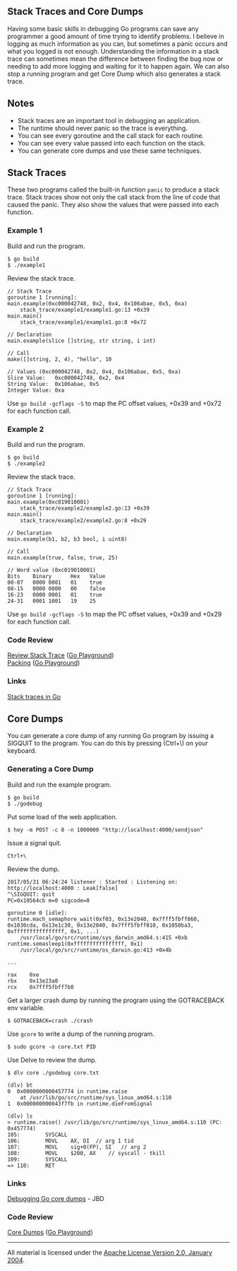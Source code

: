 ## Stack Traces and Core Dumps

Having some basic skills in debugging Go programs can save any programmer a good amount of time trying to identify problems. I believe in logging as much information as you can, but sometimes a panic occurs and what you logged is not enough. Understanding the information in a stack trace can sometimes mean the difference between finding the bug now or needing to add more logging and waiting for it to happen again. We can also stop a running program and get Core Dump which also generates a stack trace.

## Notes

* Stack traces are an important tool in debugging an application.
* The runtime should never panic so the trace is everything.
* You can see every goroutine and the call stack for each routine.
* You can see every value passed into each function on the stack.
* You can generate core dumps and use these same techniques.

## Stack Traces

These two programs called the built-in function `panic` to produce a stack trace. Stack traces show not only the call stack from the line of code that caused the panic. They also show the values that were passed into each function.

### Example 1

Build and run the program.

    $ go build
    $ ./example1

Review the stack trace.

    // Stack Trace
    goroutine 1 [running]:
    main.example(0xc000042748, 0x2, 0x4, 0x106abae, 0x5, 0xa)
        stack_trace/example1/example1.go:13 +0x39
    main.main()
        stack_trace/example1/example1.go:8 +0x72

    // Declaration
    main.example(slice []string, str string, i int)

    // Call
    make([]string, 2, 4), "hello", 10

    // Values (0xc000042748, 0x2, 0x4, 0x106abae, 0x5, 0xa)
    Slice Value:   0xc000042748, 0x2, 0x4
    String Value:  0x106abae, 0x5
    Integer Value: 0xa

Use `go build -gcflags -S` to map the PC offset values, +0x39 and +0x72 for
each function call.

### Example 2

Build and run the program.

    $ go build
    $ ./example2

Review the stack trace.

    // Stack Trace
    goroutine 1 [running]:
    main.example(0xc019010001)
        stack_trace/example2/example2.go:13 +0x39
    main.main()
        stack_trace/example2/example2.go:8 +0x29

    // Declaration
    main.example(b1, b2, b3 bool, i uint8)

    // Call
    main.example(true, false, true, 25)

    // Word value (0xc019010001)
    Bits    Binary      Hex   Value
    00-07   0000 0001   01    true
    08-15   0000 0000   00    false
    16-23   0000 0001   01    true
    24-31   0001 1001   19    25

Use `go build -gcflags -S` to map the PC offset values, +0x39 and +0x29 for
each function call.

### Code Review

[Review Stack Trace](example1/example1.go) ([Go Playground](https://play.golang.org/p/k18FqfsuHdU))  
[Packing](example2/example2.go) ([Go Playground](https://play.golang.org/p/WhGxuICFhLu))  

### Links

[Stack traces in Go](https://www.ardanlabs.com/blog/2015/01/stack-traces-in-go.html)  

## Core Dumps

You can generate a core dump of any running Go program by issuing a SIGQUIT to the program. You can do this by pressing (Ctrl+\\) on your keyboard.

### Generating a Core Dump

Build and run the example program.

    $ go build
    $ ./godebug

Put some load of the web application.

    $ hey -m POST -c 8 -n 1000000 "http://localhost:4000/sendjson"

Issue a signal quit.

    Ctrl+\

Review the dump.

    2017/05/31 06:24:24 listener : Started : Listening on: http://localhost:4000 : Leak[false]
    ^\SIGQUIT: quit
    PC=0x10564cb m=0 sigcode=0

    goroutine 0 [idle]:
    runtime.mach_semaphore_wait(0xf03, 0x13e2040, 0x7fff5fbff860, 0x1030cda, 0x13e1c30, 0x13e2040, 0x7fff5fbff810, 0x1050ba3, 0xffffffffffffffff, 0x1, ...)
        /usr/local/go/src/runtime/sys_darwin_amd64.s:415 +0xb
    runtime.semasleep1(0xffffffffffffffff, 0x1)
        /usr/local/go/src/runtime/os_darwin.go:413 +0x4b

    ...

    rax    0xe
    rbx    0x13e23a0
    rcx    0x7fff5fbff7b0

Get a larger crash dump by running the program using the GOTRACEBACK env variable.

    $ GOTRACEBACK=crash ./crash

Use `gcore` to write a dump of the running program.

    $ sudo gcore -o core.txt PID

Use Delve to review the dump.

    $ dlv core ./godebug core.txt

    (dlv) bt
    0  0x0000000000457774 in runtime.raise
        at /usr/lib/go/src/runtime/sys_linux_amd64.s:110
    1  0x000000000043f7fb in runtime.dieFromSignal

    (dlv) ls
    > runtime.raise() /usr/lib/go/src/runtime/sys_linux_amd64.s:110 (PC: 0x457774)
    105:		SYSCALL
    106:		MOVL	AX, DI	// arg 1 tid
    107:		MOVL	sig+0(FP), SI	// arg 2
    108:		MOVL	$200, AX	// syscall - tkill
    109:		SYSCALL
    => 110:		RET

### Links

[Debugging Go core dumps](https://rakyll.org/coredumps/) - JBD    

### Code Review

[Core Dumps](example3/example3.go) ([Go Playground](https://play.golang.org/p/rPVBbcQhFeX))  
___
All material is licensed under the [Apache License Version 2.0, January 2004](http://www.apache.org/licenses/LICENSE-2.0).
